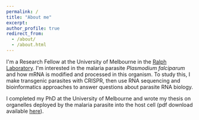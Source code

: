 ```yaml
---
permalink: /
title: "About me"
excerpt:
author_profile: true
redirect_from: 
  - /about/
  - /about.html
---
```

I'm a Research Fellow at the University of Melbourne in the [Ralph Laboratory](https://www.bio21.unimelb.edu.au/ralph-group). I'm interested in the malaria parasite *Plasmodium falciparum* and how mRNA is modified and processed in this organism. To study this, I make transgenic parasites with CRISPR, then use RNA sequencing and bioinformatics approaches to answer questions about parasite RNA biology. 

I completed my PhD at the University of Melbourne and wrote my thesis on organelles deployed by the malaria parasite into the host cell (pdf download available [here](https://emchugh.io/files/2018-02-25-thesis.pdf)).